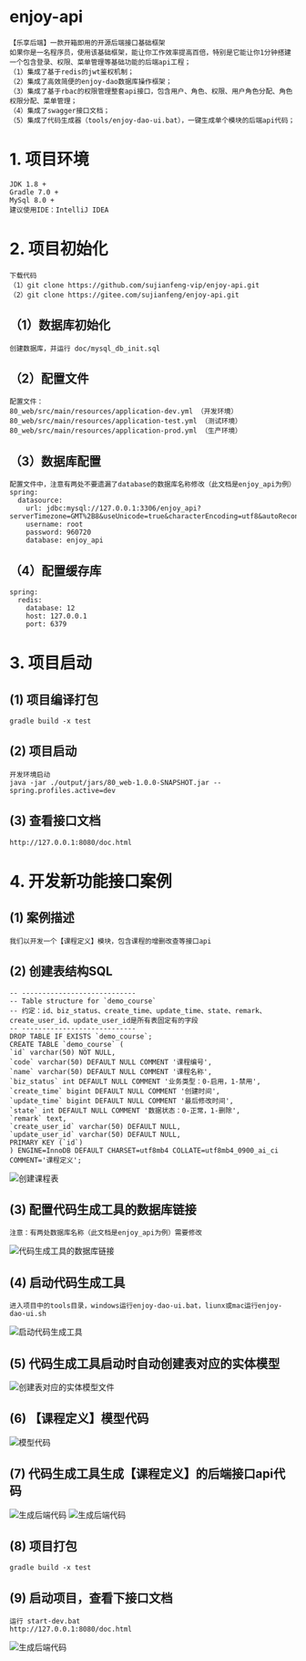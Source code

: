 # enjoy-api
    【乐享后端】一款开箱即用的开源后端接口基础框架
    如果你是一名程序员，使用该基础框架，能让你工作效率提高百倍，特别是它能让你1分钟搭建一个包含登录、权限、菜单管理等基础功能的后端api工程；
    （1）集成了基于redis的jwt鉴权机制；
    （2）集成了高效简便的enjoy-dao数据库操作框架；
    （3）集成了基于rbac的权限管理整套api接口，包含用户、角色、权限、用户角色分配、角色权限分配、菜单管理；
    （4）集成了swagger接口文档；
    （5）集成了代码生成器（tools/enjoy-dao-ui.bat），一键生成单个模块的后端api代码；
# 1. 项目环境
    JDK 1.8 +
    Gradle 7.0 +
    MySql 8.0 +
    建议使用IDE：IntelliJ IDEA
# 2. 项目初始化
    下载代码
    （1）git clone https://github.com/sujianfeng-vip/enjoy-api.git
    （2）git clone https://gitee.com/sujianfeng/enjoy-api.git
## （1）数据库初始化
    创建数据库，并运行 doc/mysql_db_init.sql
## （2）配置文件 
    配置文件：    
    80_web/src/main/resources/application-dev.yml （开发环境）
    80_web/src/main/resources/application-test.yml （测试环境）
    80_web/src/main/resources/application-prod.yml （生产环境）
## （3）数据库配置
    配置文件中，注意有两处不要遗漏了database的数据库名称修改（此文档是enjoy_api为例）
    spring: 
      datasource:
        url: jdbc:mysql://127.0.0.1:3306/enjoy_api?serverTimezone=GMT%2B8&useUnicode=true&characterEncoding=utf8&autoReconnect=true&failOverReadOnly=false
        username: root
        password: 960720
        database: enjoy_api
## （4）配置缓存库
    spring:
      redis:
        database: 12
        host: 127.0.0.1
        port: 6379
# 3. 项目启动
## (1) 项目编译打包
    gradle build -x test
## (2) 项目启动
    开发环境启动
    java -jar ./output/jars/80_web-1.0.0-SNAPSHOT.jar --spring.profiles.active=dev
## (3) 查看接口文档
    http://127.0.0.1:8080/doc.html
# 4. 开发新功能接口案例
## (1) 案例描述
    我们以开发一个【课程定义】模块，包含课程的增删改查等接口api
## (2) 创建表结构SQL
    -- ----------------------------
    -- Table structure for `demo_course`
    -- 约定：id、biz_status、create_time、update_time、state、remark、create_user_id、update_user_id是所有表固定有的字段
    -- ----------------------------
    DROP TABLE IF EXISTS `demo_course`;
    CREATE TABLE `demo_course` (
    `id` varchar(50) NOT NULL,
    `code` varchar(50) DEFAULT NULL COMMENT '课程编号',
    `name` varchar(50) DEFAULT NULL COMMENT '课程名称',  
    `biz_status` int DEFAULT NULL COMMENT '业务类型：0-启用，1-禁用',
    `create_time` bigint DEFAULT NULL COMMENT '创建时间',
    `update_time` bigint DEFAULT NULL COMMENT '最后修改时间',
    `state` int DEFAULT NULL COMMENT '数据状态：0-正常，1-删除',
    `remark` text,
    `create_user_id` varchar(50) DEFAULT NULL,
    `update_user_id` varchar(50) DEFAULT NULL,
    PRIMARY KEY (`id`)
    ) ENGINE=InnoDB DEFAULT CHARSET=utf8mb4 COLLATE=utf8mb4_0900_ai_ci COMMENT='课程定义';
![创建课程表](https://hougu-erp2.oss-cn-shanghai.aliyuncs.com/enjoy-api/create-table.jpg)
## (3) 配置代码生成工具的数据库链接
    注意：有两处数据库名称（此文档是enjoy_api为例）需要修改
![代码生成工具的数据库链接](https://hougu-erp2.oss-cn-shanghai.aliyuncs.com/enjoy-api/tools-db.jpg)
## (4) 启动代码生成工具
    进入项目中的tools目录，windows运行enjoy-dao-ui.bat，liunx或mac运行enjoy-dao-ui.sh
![启动代码生成工具](https://hougu-erp2.oss-cn-shanghai.aliyuncs.com/enjoy-api/start-code-tools.jpg)    
## (5) 代码生成工具启动时自动创建表对应的实体模型
![创建表对应的实体模型文件](https://hougu-erp2.oss-cn-shanghai.aliyuncs.com/enjoy-api/model-code-file.jpg)
## (6) 【课程定义】模型代码
![模型代码](https://hougu-erp2.oss-cn-shanghai.aliyuncs.com/enjoy-api/model-code-class.jpg)
## (7) 代码生成工具生成【课程定义】的后端接口api代码
![生成后端代码](https://hougu-erp2.oss-cn-shanghai.aliyuncs.com/enjoy-api/build-back-code.jpg)
![生成后端代码](https://hougu-erp2.oss-cn-shanghai.aliyuncs.com/enjoy-api/demo-back-code.jpg)
## (8) 项目打包
    gradle build -x test
## (9) 启动项目，查看下接口文档
    运行 start-dev.bat
    http://127.0.0.1:8080/doc.html
![生成后端代码](https://hougu-erp2.oss-cn-shanghai.aliyuncs.com/enjoy-api/course-api-docs.jpg)    